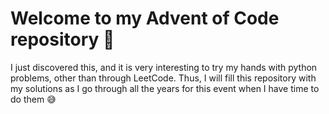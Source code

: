 # Welcome to my Advent of Code repository 🎄

I just discovered this, and it is very interesting to try my hands with python problems, other than through LeetCode.
Thus, I will fill this repository with my solutions as I go through all the years for this event when I have time to do them 😅
